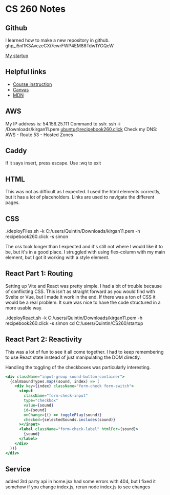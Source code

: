 # CS 260 Notes


## Github

I learned how to make a new repository in github.
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

[My startup](https://startup.recipebook260.click)

## Helpful links

- [Course instruction](https://github.com/webprogramming260)
- [Canvas](https://byu.instructure.com)
- [MDN](https://developer.mozilla.org)

## AWS

My IP address is: 54.156.25.111
Command to ssh: ssh -i /Downloads/kirgan11.pem ubuntu@recipebook260.click
Check my DNS: AWS - Route 53 - Hosted Zones

## Caddy

If it says insert, press escape. Use :wq to exit


## HTML

This was not as difficult as I expected. I used the html elements correctly, but it has a lot of placeholders. Links are used to navigate the different pages.

## CSS

./deployFiles.sh -k C:/users/Quintin/Downloads/kirgan11.pem -h recipebook260.click -s simon

The css took longer than I expected and it's still not where I would like it to be, but it's in a good place. I struggled with using flex-column with my main element, but I got it working with a style element.

## React Part 1: Routing

Setting up Vite and React was pretty simple. I had a bit of trouble because of conflicting CSS. This isn't as straight forward as you would find with Svelte or Vue, but I made it work in the end. If there was a ton of CSS it would be a real problem. It sure was nice to have the code structured in a more usable way.

./deployReact.sh -k C:/users/Quintin/Downloads/kirgan11.pem -h recipebook260.click -s simon
 cd C:/users/Quintin/CS260/startup


## React Part 2: Reactivity

This was a lot of fun to see it all come together. I had to keep remembering to use React state instead of just manipulating the DOM directly.

Handling the toggling of the checkboxes was particularly interesting.

```jsx
<div className="input-group sound-button-container">
  {calmSoundTypes.map((sound, index) => (
    <div key={index} className="form-check form-switch">
      <input
        className="form-check-input"
        type="checkbox"
        value={sound}
        id={sound}
        onChange={() => togglePlay(sound)}
        checked={selectedSounds.includes(sound)}
      ></input>
      <label className="form-check-label" htmlFor={sound}>
        {sound}
      </label>
    </div>
  ))}
</div>
```

## Service

added 3rd party api in home.jsx
had some errors with 404, but I fixed it somehow
if you change index.js, rerun node index.js to see changes